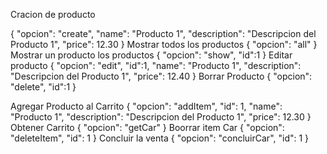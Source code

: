 Cracion de producto

{
    "opcion": "create",
    "name": "Producto 1",
    "description": "Descripcion del Producto 1",
    "price": 12.30
}
Mostrar todos los productos
{
    "opcion": "all"
}
Mostrar un producto los productos
{
    "opcion": "show",
    "id":1
}
Editar producto
{
    "opcion": "edit",
    "id":1,
    "name": "Producto 1",
    "description": "Descripcion del Producto 1",
    "price": 12.40
}
Borrar Producto
{
    "opcion": "delete",
    "id":1
}

Agregar Producto al Carrito
{
    "opcion": "addItem",
    "id": 1,
    "name": "Producto 1",
    "description": "Descripcion del Producto 1",
    "price": 12.30
}
Obtener Carrito
{
    "opcion": "getCar"
}
Boorrar item Car
{
    "opcion": "deleteItem",
    "id": 1
}
Concluir la venta
{
    "opcion": "concluirCar",
    "id": 1
}